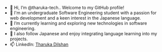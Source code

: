 - 👋 Hi, I’m @tharuka-tech.. Welcome to my GitHub profile!
- 👀 I'm an undergraduate Software Engineering student with a passion for web development and a keen interest in the Japanese language.
- 🌱 I’m currently learning and exploring new technologies in software engineering.
- 💞️ I also follow Japanese and enjoy integrating language learning into my projects.
- 📫 LinkedIn: [Tharuka Dilshan](www.linkedin.com/in/tharuka-dilshan-27794a296)
  
  


<!---
tharuka-tech/tharuka-tech is a ✨ special ✨ repository because its `README.md` (this file) appears on your GitHub profile.
You can click the Preview link to take a look at your changes.
--->
